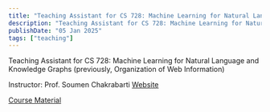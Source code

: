 ```yaml
---
title: "Teaching Assistant for CS 728: Machine Learning for Natural Language and Knowledge Graphs [Prof. Soumen Chakrabarti]"
description: "Teaching Assistant for CS 728: Machine Learning for Natural Language and Knowledge Graphs [Prof. Soumen Chakrabarti]"
publishDate: "05 Jan 2025"
tags: ["teaching"]
---
```


Teaching Assistant for CS 728: Machine Learning for Natural Language and Knowledge Graphs (previously, Organization of Web Information)

Instructor: Prof. Soumen Chakrabarti [Website](https://www.cse.iitb.ac.in/~soumen/)

[Course Material](https://docs.google.com/document/d/1koNsAjmGZHAPxwr7qWyFnF94A1qetX-0ecubS0ugC5M/edit?tab=t.0)
